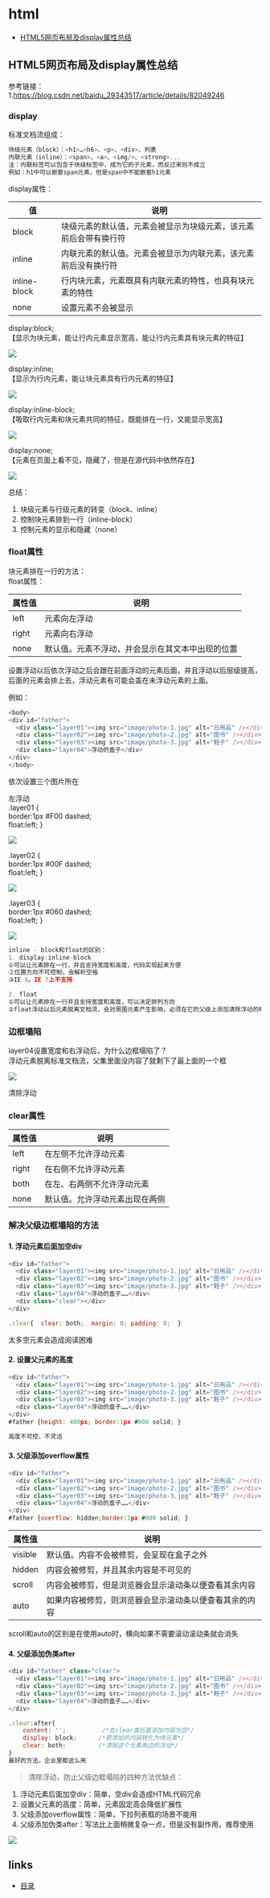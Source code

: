 # html
- [HTML5网页布局及display属性总结](#1)

## <a id="1">HTML5网页布局及display属性总结</a>
参考链接：   
1.https://blog.csdn.net/baidu_29343517/article/details/82049246    

### display
标准文档流组成：
```javascript
块级元素（block）：<h1>…<h6>、<p>、<div>、列表
内联元素（inline）：<span>、<a>、<img/>、<strong>...
注：内联标签可以包含于块级标签中，成为它的子元素，而反过来则不成立
例如：h1中可以嵌套span元素，但是span中不能嵌套h1元素
```

display属性：   

| 值          | 说明                                                           |
| ------------ | ---------------------------------------------------------------- |
| block        | 块级元素的默认值，元素会被显示为块级元素，该元素前后会带有换行符 |
| inline       | 内联元素的默认值。元素会被显示为内联元素，该元素前后没有换行符 |
| inline-block | 行内块元素，元素既具有内联元素的特性，也具有块元素的特性 |
| none         | 设置元素不会被显示                                      |

display:block;  
【显示为块元素，能让行内元素显示宽高，能让行内元素具有块元素的特征】

<img src="./image/6-1.png" style="zoom:100%" />

display:inline;  
【显示为行内元素，能让块元素具有行内元素的特征】

<img src="./image/6-2.png" style="zoom:100%" />

display:inline-block;  
【吸取行内元素和块元素共同的特征，既能排在一行，又能显示宽高】

<img src="./image/6-3.png" style="zoom:100%" />

display:none;  
【元素在页面上看不见，隐藏了，但是在源代码中依然存在】

<img src="./image/6-4.png" style="zoom:100%" />

总结：   
1. 块级元素与行级元素的转变（block、inline）
2. 控制块元素排到一行（inline-block）
3. 控制元素的显示和隐藏（none）

### float属性
块元素排在一行的方法：   
float属性：  

| 属性值 | 说明                                           |
| ------ | ------------------------------------------------ |
| left   | 元素向左浮动                               |
| right  | 元素向右浮动                               |
| none   | 默认值。元素不浮动，并会显示在其文本中出现的位置 |

设置浮动以后依次浮动之后会跟在前面浮动的元素后面，并且浮动以后层级提高，后面的元素会排上去，浮动元素有可能会盖在未浮动元素的上面。

例如：
```js
<body>
<div id="father">
  <div class="layer01"><img src="image/photo-1.jpg" alt="日用品" /></div>
  <div class="layer02"><img src="image/photo-2.jpg" alt="图书" /></div>
  <div class="layer03"><img src="image/photo-3.jpg" alt="鞋子" /></div>
  <div class="layer04">浮动的盒子</div>
</div>
</body>
```

依次设置三个图片所在<div>左浮动   
.layer01 {   
       border:1px #F00 dashed;  
       float:left;  }   

<img src="./image/6-5.png" style="zoom:100%" />

.layer02 {   
       border:1px #00F dashed;   
       float:left;  }   

<img src="./image/6-6.png" style="zoom:100%" />

.layer03 {  
       border:1px #060 dashed;   
       float:left;  }   

<img src="./image/6-7.png" style="zoom:100%" />

```js
inline - block和float的区别：
1. display:inline-block
①可以让元素排在一行，并且支持宽度和高度，代码实现起来方便
②位置方向不可控制，会解析空格
③IE 6、IE 7上不支持

2. float
①可以让元素排在一行并且支持宽度和高度，可以决定排列方向
②float浮动以后元素脱离文档流，会对周围元素产生影响，必须在它的父级上添加清除浮动的样式
```

### 边框塌陷
layer04设置宽度和右浮动后，为什么边框塌陷了？     
浮动元素脱离标准文档流，父集里面没内容了就剩下了最上面的一个框     

<img src="./image/6-8.png" style="zoom:100%" />

清除浮动

### clear属性

| 属性值 | 说明                         |
| ------ | ------------------------------ |
| left   | 在左侧不允许浮动元素 |
| right  | 在右侧不允许浮动元素 |
| both   | 在左、右两侧不允许浮动元素 |
| none   | 默认值。允许浮动元素出现在两侧 |


### 解决父级边框塌陷的方法
#### 1. 浮动元素后面加空div
```js
<div id="father">
  <div class="layer01"><img src="image/photo-1.jpg" alt="日用品" /></div>
  <div class="layer02"><img src="image/photo-2.jpg" alt="图书" /></div>
  <div class="layer03"><img src="image/photo-3.jpg" alt="鞋子" /></div>
  <div class="layer04">浮动的盒子……</div>
  <div class="clear"></div>
</div>

.clear{  clear: both;  margin: 0; padding: 0;  }
```
太多空元素会造成阅读困难

#### 2. 设置父元素的高度
```js
<div id="father">
  <div class="layer01"><img src="image/photo-1.jpg" alt="日用品" /></div>
  <div class="layer02"><img src="image/photo-2.jpg" alt="图书" /></div>
  <div class="layer03"><img src="image/photo-3.jpg" alt="鞋子" /></div>
  <div class="layer04">浮动的盒子……</div>
</div>
#father {height: 400px; border:1px #000 solid; }

高度不可控，不灵活
```

#### 3. 父级添加overflow属性
```js
<div id="father">
  <div class="layer01"><img src="image/photo-1.jpg" alt="日用品" /></div>
  <div class="layer02"><img src="image/photo-2.jpg" alt="图书" /></div>
  <div class="layer03"><img src="image/photo-3.jpg" alt="鞋子" /></div>
  <div class="layer04">浮动的盒子……</div>
</div>
#father {overflow: hidden;border:1px #000 solid; }
```

| 属性值 | 说明                                                 |
| ------- | ------------------------------------------------------ |
| visible | 默认值。内容不会被修剪，会呈现在盒子之外 |
| hidden  | 内容会被修剪，并且其余内容是不可见的 |
| scroll  | 内容会被修剪，但是浏览器会显示滚动条以便查看其余内容 |
| auto    | 如果内容被修剪，则浏览器会显示滚动条以便查看其余的内容 |

scroll和auto的区别是在使用auto时，横向如果不需要滚动滚动条就会消失

#### 4. 父级添加伪类after
```js
<div id="father" class="clear">
  <div class="layer01"><img src="image/photo-1.jpg" alt="日用品" /></div>
  <div class="layer02"><img src="image/photo-2.jpg" alt="图书" /></div>
  <div class="layer03"><img src="image/photo-3.jpg" alt="鞋子" /></div>
  <div class="layer04">浮动的盒子……</div>
</div>

.clear:after{
    content: '';          /*在clear类后面添加内容为空*/
    display: block;      /*把添加的内容转化为块元素*/
    clear: both;         /*清除这个元素两边的浮动*/
}
最好的方法，企业里都这么用
```

>清除浮动，防止父级边框塌陷的四种方法优缺点：
1. 浮动元素后面加空div：简单，空div会造成HTML代码冗余
2. 设置父元素的高度：简单，元素固定高会降低扩展性
3. 父级添加overflow属性：简单，下拉列表框的场景不能用
4. 父级添加伪类after：写法比上面稍微复杂一点，但是没有副作用，推荐使用

<img src="./image/6-9.png" style="zoom:100%" />

## links
  * [目录](<目录.md>)